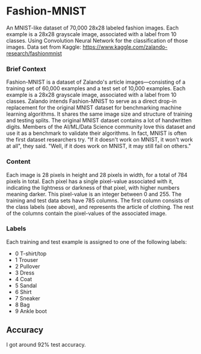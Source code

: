 # Fashion-MNIST
An MNIST-like dataset of 70,000 28x28 labeled fashion images. Each example is a 28x28 grayscale image, associated with a label from 10 classes. Using Convolution Neural Network for the classification of those images.
Data set from Kaggle: https://www.kaggle.com/zalando-research/fashionmnist
### Brief Context
Fashion-MNIST is a dataset of Zalando's article images—consisting of a training set of 60,000 examples and a test set of 10,000 examples. Each example is a 28x28 grayscale image, associated with a label from 10 classes. Zalando intends Fashion-MNIST to serve as a direct drop-in replacement for the original MNIST dataset for benchmarking machine learning algorithms. It shares the same image size and structure of training and testing splits. The original MNIST dataset contains a lot of handwritten digits. Members of the AI/ML/Data Science community love this dataset and use it as a benchmark to validate their algorithms. In fact, MNIST is often the first dataset researchers try.  "If it doesn't work on MNIST, it won't work at all", they said. "Well, if it does work on MNIST, it may still fail on others."

### Content

Each image is 28 pixels in height and 28 pixels in width, for a total of 784 pixels in total. Each pixel has a single pixel-value associated with it, indicating the lightness or darkness of that pixel, with higher numbers meaning darker. This pixel-value is an integer between 0 and 255. The training and test data sets have 785 columns. The first column consists of the class labels (see above), and represents the article of clothing. The rest of the columns contain the pixel-values of the associated image.

### Labels

Each training and test example is assigned to one of the following labels:

* 0 T-shirt/top
* 1 Trouser
* 2 Pullover
* 3 Dress
* 4 Coat
* 5 Sandal
* 6 Shirt
* 7 Sneaker
* 8 Bag
* 9 Ankle boot

## Accuracy
I got around 92% test accuracy.
